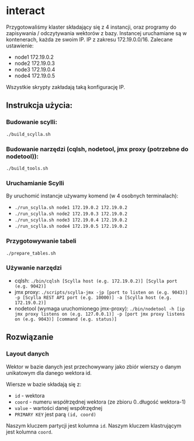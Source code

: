 # interact

Przygotowaliśmy klaster składający się z 4 instancji, oraz programy do zapisywania / odczytywania wektorów z bazy. Instancej uruchamiane są w kontenerach, każda ze swoim IP. IP z zakresu 172.19.0.0/16. Zalecane ustawienie:
- node1 172.19.0.2
- node2 172.19.0.3
- node3 172.19.0.4
- node4 172.19.0.5

Wszystkie skrypty zakładają taką konfigurację IP.

## Instrukcja użycia:

### Budowanie scylli:
`./build_scylla.sh`

### Budowanie narzędzi (cqlsh, nodetool, jmx proxy (potrzebne do nodetool)):
`./build_tools.sh`

### Uruchamianie Scylli
By uruchomić instancje używamy komend (w 4 osobnych terminalach):
- `./run_scylla.sh node1 172.19.0.2 172.19.0.2`
- `./run_scylla.sh node2 172.19.0.3 172.19.0.2`
- `./run_scylla.sh node3 172.19.0.4 172.19.0.2`
- `./run_scylla.sh node4 172.19.0.5 172.19.0.2`

### Przygotowywanie tabeli
`./prepare_tables.sh`

### Używanie narzędzi
- cqlsh: `./bin/cqlsh [Scylla host (e.g. 172.19.0.2)] [Scylla port (e.g. 9042)]`
- jmx proxy: `./scripts/scylla-jmx -jp [port to listen on (e.g. 9043)] -p [Scylla REST API port (e.g. 10000)] -a [Scylla host (e.g. 172.19.0.2)]`
- nodetool (wymaga uruchomionego jmx-proxy): `./bin/nodetool -h [ip jmx proxy listens on (e.g. 127.0.0.1)] -p [port jmx proxy listens on (e.g. 9043)] [command (e.g. status)]`

## Rozwiązanie

### Layout danych

Wektor w bazie danych jest przechowywany jako zbiór wierszy o danym unikatowym dla danego wektora id.

Wiersze w bazie składają się z:
* `id` - wektora
* `coord` - numeru współrzędnej wektora (ze zbioru 0..długość wektora-1)
* `value` - wartości danej współrzędnej
* `PRIMARY KEY` jest parą `(id, coord)`

Naszym kluczem partycji jest kolumna `id`.
Naszym kluczem klastrującym jest kolumna `coord`.
